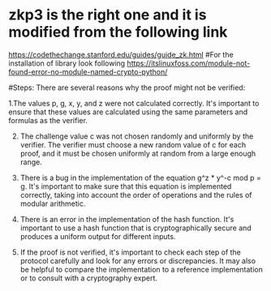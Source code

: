# zkp3 is the right one and it is modified from the following link
https://codethechange.stanford.edu/guides/guide_zk.html
#For the installation of library look following
https://itslinuxfoss.com/module-not-found-error-no-module-named-crypto-python/


#Steps:
There are several reasons why the proof might not be verified:

1.The values p, g, x, y, and z were not calculated correctly. It's important to ensure that these values are calculated using the same parameters and formulas as the verifier.

2. The challenge value c was not chosen randomly and uniformly by the verifier. The verifier must choose a new random value of c for each proof, and it must be chosen uniformly at random from a large enough range.

3. There is a bug in the implementation of the equation g^z * y^-c mod p = g. It's important to make sure that this equation is implemented correctly, taking into account the order of operations and the rules of modular arithmetic.

4. There is an error in the implementation of the hash function. It's important to use a hash function that is cryptographically secure and produces a uniform output for different inputs.

5. If the proof is not verified, it's important to check each step of the protocol carefully and look for any errors or discrepancies. It may also be helpful to compare the implementation to a reference implementation or to consult with a cryptography expert.
